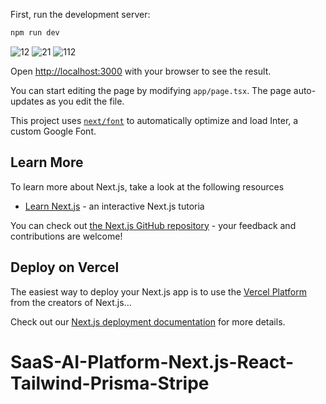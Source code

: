 

First, run the development server:

```bash
npm run dev

```

![12](https://github.com/masudfcs1/SaaS-AI-Platform-Next.js-React-Tailwind-Prisma-Stripe/assets/57311382/7b244702-7ad7-4d6f-abc5-1cf61ce02a25)
![21](https://github.com/masudfcs1/SaaS-AI-Platform-Next.js-React-Tailwind-Prisma-Stripe/assets/57311382/e3868567-0d8d-40e1-9f8c-fbc976f68666)
![112](https://github.com/masudfcs1/SaaS-AI-Platform-Next.js-React-Tailwind-Prisma-Stripe/assets/57311382/9666a084-cb02-4b3d-82b5-9cb81ad73b5b)

Open [http://localhost:3000](http://localhost:3000) with your browser to see the result.

You can start editing the page by modifying `app/page.tsx`. The page auto-updates as you edit the file.

This project uses [`next/font`](https://nextjs.org/docs/basic-features/font-optimization) to automatically optimize and load Inter, a custom Google Font.

## Learn More

To learn more about Next.js, take a look at the following resources

- [Learn Next.js](https://nextjs.org/learn) - an interactive Next.js tutoria

You can check out [the Next.js GitHub repository](https://github.com/vercel/next.js/) - your feedback and contributions are welcome!

## Deploy on Vercel

The easiest way to deploy your Next.js app is to use the [Vercel Platform](https://vercel.com/new?utm_medium=default-template&filter=next.js&utm_source=create-next-app&utm_campaign=create-next-app-readme) from the creators of Next.js...

Check out our [Next.js deployment documentation](https://nextjs.org/docs/deployment) for more details.

# SaaS-AI-Platform-Next.js-React-Tailwind-Prisma-Stripe
